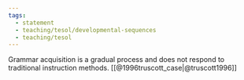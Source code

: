 ```yaml
---
tags: 
  - statement
  - teaching/tesol/developmental-sequences
  - teaching/tesol
---
```

Grammar acquisition is a gradual process and does not respond to traditional instruction methods.  [[@1996truscott_case|@truscott1996]]